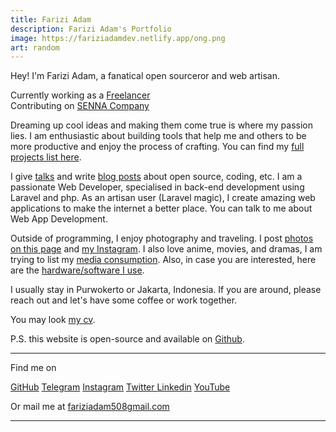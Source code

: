 ```yaml
---
title: Farizi Adam
description: Farizi Adam's Portfolio
image: https://fariziadamdev.netlify.app/ong.png
art: random
---
```


Hey! I'm Farizi Adam, a fanatical open sourceror and web artisan.

Currently working as a <a href="//linkedin.com/in/fariziadam" target="_blank">Freelancer</a><br>
Contributing on <a href="https://github.com/fariziadam11/SENNA-Company" target="_blank">SENNA Company</a> <br>

Dreaming up cool ideas and making them come true is where my passion lies. I am enthusiastic about building tools that help me and others to be more productive and enjoy the process of crafting. You can find my [full projects list here](/projects).

I give [talks](/giving-talks) and write <a href="//fariziadam.medium.com" target="_blank">blog posts</a> about open source, coding, etc.
I am a passionate Web Developer, specialised in back-end development using Laravel and php. As an artisan user (Laravel magic), I create amazing web applications to make the internet a better place.
You can talk to me about Web App Development.

Outside of programming, I enjoy photography and traveling. I post [photos on this page](/photos) and <a href="//instagram.com/randomsh_ts" target="_blank">my Instagram</a>. I also love anime, movies, and dramas, I am trying to list my [media consumption](/media). Also, in case you are interested, here are the [hardware/software I use](/uses).

I usually stay in Purwokerto or Jakarta, Indonesia. If you are around, please reach out and let's have some coffee or work together.

You may look <a href="/fariziadam.pdf" target="_blank">my cv</a>.

P.S. this website is open-source and available on <a href="//github.com/fariziadam11/fariziadam.dev" target="_blank">Github</a>.

<div flex-auto />

---

Find me on

<p flex="~ gap-2 wrap" class="mt--2!">
  <a href="https://github.com/fariziadam11" target="_blank"><span op75 i-simple-icons-github /> GitHub</a>
  <a href="https://t.me/fariziadam11" target="_blank"><span op75 i-ri-telegram-2-line /> Telegram</a>
  <a href="https://www.instagram.com/fariziadam11" target="_blank"><span op75 i-simple-icons-instagram /> Instagram</a>
  <a href="https://x.com/fariziadam11" target="_blank"><span op75 i-ri-twitter-x-fill />Twitter </a>
  <a href="https://linkedin.com/in/fariziadam11" target="_blank"><span op75 i-ri-linkedin-box-line /> Linkedin</a>
  <a href="https://www.youtube.com/@fariziadam" target="_blank"><span op75 i-simple-icons-youtube /> YouTube</a>
</p>

Or mail me at <a href="mailto:fariziadam508@gmail.com"><span font-mono>fariziadam508<span i-carbon-at/>gmail.com</span></a>

---

<!-- <SponsorButtons /> -->
